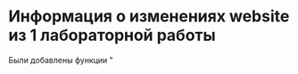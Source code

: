 # Информация о изменениях website из 1 лабораторной работы
Были добавлены функции "<script>" для корректной работы с localhost backend логикой валидацией паролей!